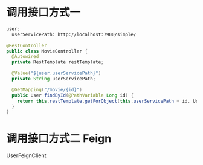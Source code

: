 # 调用接口方式一

```xml
user: 
  userServicePath: http://localhost:7900/simple/
```

```java
@RestController
public class MovieController {
  @Autowired
  private RestTemplate restTemplate;

  @Value("${user.userServicePath}")
  private String userServicePath;

  @GetMapping("/movie/{id}")
  public User findById(@PathVariable Long id) {
    return this.restTemplate.getForObject(this.userServicePath + id, User.class);
  }
}

```

# 调用接口方式二 Feign
UserFeignClient


